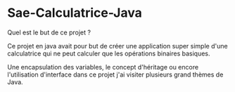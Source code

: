 # Sae-Calculatrice-Java

Quel est le but de ce projet ?

Ce projet en java avait pour but de créer une application super simple d'une calculatrice qui ne peut calculer que les opérations binaires basiques.

Une encapsulation des variables, le concept d'héritage ou encore l'utilisation d'interface dans ce projet j'ai visiter plusieurs grand thèmes de Java. 
